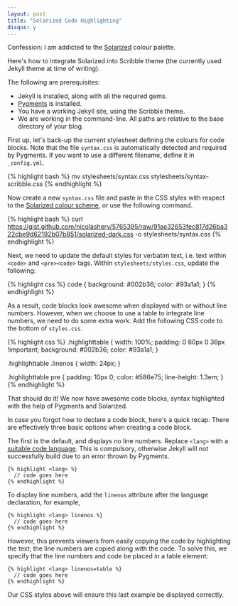 ```yaml
---
layout: post
title: "Solarized Code Highlighting"
disqus: y
---
```


Confession: I am addicted to the [Solarized](http://ethanschoonover.com/solarized) colour palette.

Here's how to integrate Solarized into Scribble theme (the currently used Jekyll theme at time of writing).

The following are prerequisites:

- Jekyll is installed, along with all the required gems.
- [Pygments](http://pygments.org) is installed.
- You have a working Jekyll site, using the Scribble theme.
- We are working in the command-line. All paths are relative to the base directory of your blog.

First up, let's back-up the current stylesheet defining the colours for code blocks. Note that the file `syntax.css` is automatically detected and required by Pygments. If you want to use a different filename, define it in `_config.yml`.

{% highlight bash %}
mv stylesheets/syntax.css stylesheets/syntax-scribble.css
{% endhighlight %}

Now create a new `syntax.css` file and paste in the CSS styles with respect to the [Solarized colour scheme](https://gist.github.com/nicolashery/5765395), or use the following command.

{% highlight bash %}
curl https://gist.github.com/nicolashery/5765395/raw/91ae32653fec817d26ba322cbe9d62192b07b851/solarized-dark.css -o stylesheets/syntax.css
{% endhighlight %}

Next, we need to update the default styles for verbatim text, i.e. text within `<code>` and `<pre><code>` tags. Within `stylesheets/styles.css`, update the following:

{% highlight css %}
code {
  background: #002b36;
  color: #93a1a1;
}
{% endhighlight %}

As a result, code blocks look awesome when displayed with or without line numbers. However, when we choose to use a table to integrate line numbers, we need to do some extra work. Add the following CSS code to the bottom of `styles.css`.

{% highlight css %}
.highlighttable {
  width: 100%;
  padding: 0 60px 0 36px !important;
  background: #002b36;
  color: #93a1a1;
}

.highlighttable .linenos {
  width: 24px;
}

.highlighttable pre {
  padding: 10px 0;
  color: #586e75;
  line-height: 1.3em;
}
{% endhighlight %}

That should do it! We now have awesome code blocks, syntax highlighted with the help of Pygments and Solarized.

In case you forgot how to declare a code block, here's a quick recap. There are effectively three basic options when creating a code block. 

The first is the default, and displays no line numbers. Replace `<lang>` with a [suitable code language](http://pygments.org/docs/lexers/). This is compulsory, otherwise Jekyll will not successfully build due to an error thrown by Pygments.

<div class="highlight">
  <pre><code class="ruby"><span class="n">&#123;% highlight &lt;lang&gt; %&#125;</span>
  <span class="sr">//</span> <span class="n">code goes here</span>
<span class="n">&#123;% endhighlight %&#125;</span>
</code></pre>
</div>

To display line numbers, add the `linenos` attribute after the language declaration, for example,

<div class="highlight">
  <pre><code class="ruby"><span class="n">&#123;% highlight &lt;lang&gt; linenos %&#125;</span>
  <span class="sr">//</span> <span class="n">code goes here</span>
<span class="n">&#123;% endhighlight %&#125;</span>
</code></pre>
</div>

However, this prevents viewers from easily copying the code by highlighting the text; the line numbers are copied along with the code. To solve this, we specify that the line numbers and code be placed in a table element:

<div class="highlight">
  <pre><code class="ruby"><span class="n">&#123;% highlight &lt;lang&gt; linenos=table %&#125;</span>
  <span class="sr">//</span> <span class="n">code goes here</span>
<span class="n">&#123;% endhighlight %&#125;</span>
</code></pre>
</div>

Our CSS styles above will ensure this last example be displayed correctly.
